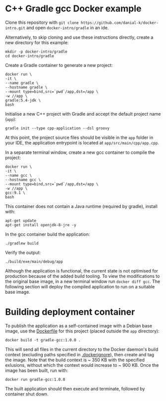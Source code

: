 # C++ Gradle gcc Docker example
Clone this repository with ```git clone https://github.com/danial-k/docker-intro.git``` and open ```docker-intro/gradle``` in an ide.

Alternatively, to skip cloning and use these instructions directly, create a new directory for this example:
```shell
mkdir -p docker-intro/gradle
cd docker-intro/gradle
```

Create a Gradle container to generate a new project:
```shell
docker run \
-it \
--name gradle \
--hostname gradle \
--mount type=bind,src=`pwd`/app,dst=/app \
-w //app \
gradle:5.4-jdk \
bash
```

Initialise a new C++ project with Gradle and accept the default project name (```app```):
```shell
gradle init --type cpp-application --dsl groovy
```
At this point, the project source files should be visible in the ```app``` folder in your IDE, the application entrypoint is located at ```app/src/main/cpp/app.cpp```.

In a separate terminal window, create a new gcc container to compile the project:
```shell
docker run \
-it \
--name gcc \
--hostname gcc \
--mount type=bind,src=`pwd`/app,dst=/app \
-w //app \
gcc:9.1 \
bash
```

This container does not contain a Java runtime (required by gradle), install with:
```shell
apt-get update
apt-get install openjdk-8-jre -y
```

In the gcc container build the application:
```shell
./gradlew build
```

Verify the output:
```shell
./build/exe/main/debug/app
```
Although the application is functional, the current state is not optimised for production because of the added build tooling. To view the modifications to the original base image, in a new terminal window run ```docker diff gcc```.  The following section will deploy the compiled application to run on a suitable base image.

# Building deployment container
To publish the application as a self-contained image with a Debian base image, use the [Dockerfile](Dockerfile) for this project (placed outside the ```app``` directory):
```shell
docker build -t gradle-gcc:1.0.0 .
```

This will send all files in the current directory to the Docker daemon's build context (excluding paths specified in [.dockerignore](.dockerignore)), then create and tag the image. Note that the build context is ~ 350 KB with the specified exlusions, without which the context would increase to ~ 900 KB.  Once the image has been built, run with:
```shell
docker run gradle-gcc:1.0.0
```
The built application should then execute and terminate, followed by container shut down.
